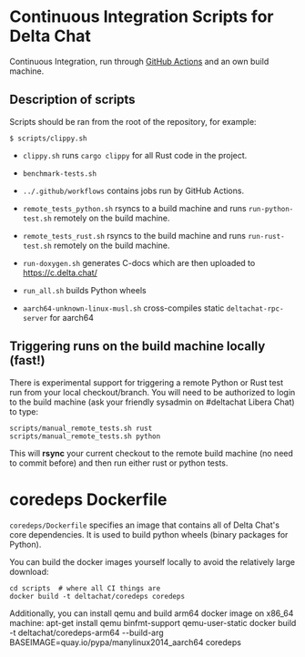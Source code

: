 # Continuous Integration Scripts for Delta Chat

Continuous Integration, run through [GitHub
Actions](https://docs.github.com/actions)
and an own build machine.

## Description of scripts 

Scripts should be ran from the root of the repository,
for example:
```
$ scripts/clippy.sh
```

- `clippy.sh` runs `cargo clippy` for all Rust code in the project.

- `benchmark-tests.sh`

- `../.github/workflows` contains jobs run by GitHub Actions.

- `remote_tests_python.sh` rsyncs to a build machine and runs
  `run-python-test.sh` remotely on the build machine. 

- `remote_tests_rust.sh` rsyncs to the build machine and runs
  `run-rust-test.sh` remotely on the build machine. 

- `run-doxygen.sh` generates C-docs which are then uploaded to https://c.delta.chat/

- `run_all.sh` builds Python wheels

- `aarch64-unknown-linux-musl.sh` cross-compiles static `deltachat-rpc-server` for aarch64


## Triggering runs on the build machine locally (fast!)

There is experimental support for triggering a remote Python or Rust test run 
from your local checkout/branch. You will need to be authorized to login to 
the build machine (ask your friendly sysadmin on #deltachat Libera Chat) to type:

    scripts/manual_remote_tests.sh rust
    scripts/manual_remote_tests.sh python

This will **rsync** your current checkout to the remote build machine 
(no need to commit before) and then run either rust or python tests. 

# coredeps Dockerfile

`coredeps/Dockerfile` specifies an image that contains all 
of Delta Chat's core dependencies. It is used to
build python wheels (binary packages for Python).

You can build the docker images yourself locally
to avoid the relatively large download:
 
    cd scripts  # where all CI things are 
    docker build -t deltachat/coredeps coredeps

Additionally, you can install qemu and build arm64 docker image on x86\_64 machine:
    apt-get install qemu binfmt-support qemu-user-static
    docker build -t deltachat/coredeps-arm64 --build-arg BASEIMAGE=quay.io/pypa/manylinux2014_aarch64 coredeps
